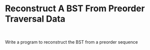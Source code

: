 # Reconstruct A BST From Preorder Traversal Data

<br>

Write a program to reconstruct the BST from a preorder sequence
